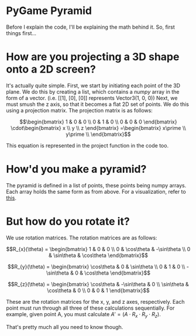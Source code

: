 # PyGame Pyramid

Before I explain the code, I'll be explaining the math behind it.
So, first things first...

# How are you projecting a 3D shape onto a 2D screen?

It's actually quite simple.
First, we start by initiating each point of the 3D plane.
We do this by creating a list, which contains a _numpy_ array in the form of a vector. (i.e. [[1], [0], [0]] represents Vector3(1, 0, 0))
Next, we must smush the z axis, so that it becomes a flat 2D set of points.
We do this using a projection matrix.
The projection matrix is as follows:

$$\begin{bmatrix}
1 & 0 & 0 \\
0 & 1 & 0 \\
0 & 0 & 0
\end{bmatrix}
\cdot\begin{bmatrix}
x \\
y \\
z
\end{bmatrix}
=\begin{bmatrix}
x\prime \\
y\prime \\
\end{bmatrix}$$

This equation is represented in the project function in the code too.

# How'd you make a pyramid?

The pyramid is defined in a list of points, these points being numpy arrays.
Each array holds the same form as from above.
For a visualization, refer to [this](https://technology.cpm.org/general/3dgraph/?graph3ddata=____bHwWawWawWaIxmuwWawWaJxmuxmuwWaKwWaxmuwWaKw7kw7kxmu).

# But how do you rotate it?
We use rotation matrices.
The rotation matrices are as follows:

$$R_{x}(\theta) = \begin{bmatrix}
1 & 0 & 0 \\
0 & \cos\theta & -\sin\theta \\
0 & \sin\theta & \cos\theta
\end{bmatrix}$$

$$R_{y}(\theta) = \begin{bmatrix}
\cos\theta & 0 & \sin\theta \\
0 & 1 & 0 \\
-\sin\theta & 0 & \cos\theta
\end{bmatrix}$$

$$R_{z}(\theta) = \begin{bmatrix}
\cos\theta & -\sin\theta & 0 \\
\sin\theta & \cos\theta & 0 \\
0 & 0 & 1
\end{bmatrix}$$

These are the rotation matrices for the x, y, and z axes, respectively.
Each point must run through all three of these calculations sequentially.
For example, given point A, you must calculate $A\prime = (A\cdot R_{x}\cdot R_{y}\cdot R_{z})$.

That's pretty much all you need to know though.
